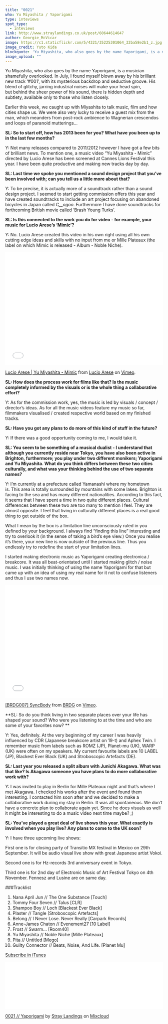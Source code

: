 ```yaml
---
title: "0021"
who: Yu Miyashita / Yaporigami
type: inteviews
spot_type:
  - inteviews
link: http://www.straylandings.co.uk/post/60644614647
author: Georgie_McVicar
image: https://c1.staticflickr.com/5/4321/35225301064_32ba58e2b1_z.jpg
image_credit: Yuto Kida
blockquote: 'Yu Miyashita, who also goes by the name Yaporigami, is a musician shamefully overlooked. In July, I found myself blown away by his brilliant new track ‘_#001’_, with its mysterious backdrop and seductive groove. His blend of glitchy, jarring industrial noises will make your head spin, but behind the sheer power of his sound, there is hidden depth and subtlety, available only to those who listen closely. '
image_upload: ""
---
```

Yu Miyashita, who also goes by the name Yaporigami, is a musician shamefully overlooked. In July, I found myself blown away by his brilliant new track ‘#001’, with its mysterious backdrop and seductive groove. His blend of glitchy, jarring industrial noises will make your head spin, but behind the sheer power of his sound, there is hidden depth and subtlety, available only to those who listen closely. 

Earlier this week, we caught up with Miyashita to talk music, film and how cities shape us. We were also very lucky to receive a guest mix from the man, which meanders from post-rock ambience to Wagnerian crescendos and loops of paranoid mutterings…

**SL: So to start off, how has 2013 been for you? What have you been up to in the last few months?**

Y: Not many releases compared to 2011/2012 however I have got a few bits of brilliant news. To mention one, a music video “Yu Miyashita - Mimic” directed by Lucio Arese has been screened at Cannes Lions Festival this year. I have been quite productive and making new tracks day by day.

**SL: Last time we spoke you mentioned a sound design project that you’ve been involved with; can you tell us a little more about that?**

Y: To be precise, it is actually more of a soundtrack rather than a sound design project. I seemed to start getting commission offers this year and have created soundtracks to include an art project focusing on abandoned bicycles in Japan called _C__ogoo_. Furthermore I have done soundtracks for forthcoming British movie called ‘Brash Young Turks’.

**SL: Is this connected to the work you do for video - for example, your music for Lucio Arese’s ‘Mimic’?**

Y: No. Lucio Arese created this video in his own right using all his own cutting edge ideas and skills with no input from me or Mille Plateaux (the label on which Mimic is released - Album - Noble Niche).  

<iframe frameborder="0" height="360" src="//player.vimeo.com/video/40162986?color=ffffff" width="100%"></iframe>

[Lucio Arese | Yu Miyashita - Mimic](http://vimeo.com/40162986) from [Lucio Arese](http://vimeo.com/lucioarese) on [Vimeo](https://vimeo.com).

**SL: How does the process work for films like that? Is the music completely informed by the visuals or is the whole thing a collaborative effort?**

Y: As for the commission work, yes, the music is led by visuals / concept / director’s ideas. As for all the music videos feature my music so far, filmmakers visualised / created respective world based on my finished tracks.

**SL: Have you got any plans to do more of this kind of stuff in the future?**

Y: If there was a good opportunity coming to me, I would take it.

**SL: You seem to be something of a musical dualist - I understand that although you currently reside near Tokyo, you have also been active in Brighton, furthermore; you play under two different monikers; Yaporigami and Yu Miyashita. What do you think differs between these two cities culturally, and what was your thinking behind the use of two separate names?**

Y: I’m currently at a prefecture called Yamanashi where my hometown is. This area is totally surrounded by mountains with some lakes. Brighton is facing to the sea and has many different nationalities. According to this fact, it seems that I have spent a time in two quite different places. Cultural differences between these two are too many to mention I feel. They are almost opposite. I feel that living in culturally different places is a real good thing to get outside of the box.

What I mean by the box is a limitation line unconsciously ruled in you defined by your background. I always find “finding this line” interesting and try to overlook it (in the sense of taking a bird’s eye view.) Once you realise it’s there, your new line is now outside of the previous line. Thus you endlessly try to redefine the start of your limitation lines.

I started making electronic music as Yaporigami creating electronica / breakcore. It was all beat-orientated until I started making glitch / noise music. I was initially thinking of using the name Yaporigami for that but came up with an idea of using my real name for it not to confuse listeners and thus I use two names now.

<iframe frameborder="0" height="360" src="//player.vimeo.com/video/36343749?color=ffffff" width="100%"></iframe>

[[BRDG007] SyncBody](http://vimeo.com/36343749) from [BRDG](http://vimeo.com/brdg) on [Vimeo](https://vimeo.com).

**SL: So do you think living in two separate places over your life has shaped your sound? Who were you listening to at the time and who are some of your favorites now? **

Y: Yes, definitely. At the very beginning of my career I was heavily influenced by CDR (Japanese breakcore artist on 19-t) and Aphex Twin. I remember music from labels such as ROMZ (JP), Planet-mu (UK), WARP (UK) were often on my speakers. My current favourite labels are 10 LABEL (JP), Blackest Ever Black (UK) and Stroboscopic Artefacts (DE).

**SL: Last year you released a split album with Junichi Akagawa. What was that like? Is Akagawa someone you have plans to do more collaborative work with?**

Y: I was invited to play in Berlin for Mille Plateaux night and that’s where I met Akagawa. I checked his works after the event and found them interesting. I contacted him soon after and we decided to make a collaborative work during my stay in Berlin. It was all spontaneous. We don’t have a concrete plan to collaborate again yet. Since he does visuals as well it might be interesting to do a music video next time maybe? ;)

**SL: You’ve played a great deal of live shows this year. What exactly is involved when you play live? Any plans to come to the UK soon?**

Y: I have three upcoming live shows:

First one is for closing party of Transitio MX festival in Mexico on 29th September. It will be audio visual live show with great Japanese artist Vokoi.

Second one is for Hz-records 3rd anniversary event in Tokyo.

Third one is for 2nd day of Electronic Music of Art Festival Tokyo on 4th November. Fennesz and Lusine are on same day.

###Tracklist

1. Nana April Jun // The One Substance [Touch]
2. Tommy Four Seven // Talus [CLR]
3. Shampoo Boy // Loch [Blackest Ever Black]
4. Plaster // Tangle [Stroboscopic Artefacts]
5. Belong // I Never Lose. Never Really [Carpark Records]
6. Anne-James Chaton // Evenement27 [10 Label]
7. Frost // Swarm… [Room40]
8. Yu Miyashita // Noble Niche [Mille Plateaux]
9. Pita // Untitled [Mego]
10. Guilty Connector // Beats, Noise, And Life. [Planet Mu]

<a href="https://itunes.apple.com/gb/podcast/stray-landings-mix-series/id556425050?mt=2" target="_blank"><span>Subscribe in iTunes</span></a>

<iframe frameborder="0" height="150" src="//www.mixcloud.com/widget/iframe/?feed=http%3A%2F%2Fwww.mixcloud.com%2Fstraylandings%2F0021-yaporigami%2F&show_tracklist=&stylecolor=&hide_artwork=&mini=&embed_type=widget_standard&embed_uuid=c4b6ea6d-dad1-41ff-b235-8ea957b7201d&hide_cover=" width="100%"></iframe>

<a href="http://www.mixcloud.com/straylandings/0021-yaporigami/?utm_source=widget&utm_medium=web&utm_campaign=base_links&utm_term=resource_link" target="_blank">0021 // Yaporigami</a><span> by </span><a href="http://www.mixcloud.com/straylandings/?utm_source=widget&utm_medium=web&utm_campaign=base_links&utm_term=profile_link" target="_blank">Stray Landings</a><span> on </span><a href="http://www.mixcloud.com/?utm_source=widget&utm_medium=web&utm_campaign=base_links&utm_term=homepage_link" target="_blank"> Mixcloud</a>